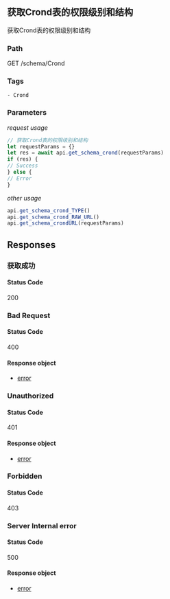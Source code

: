 ## 获取Crond表的权限级别和结构

获取Crond表的权限级别和结构
### Path
GET /schema/Crond

### Tags
    - Crond
### Parameters


*request usage*
```javascript
// 获取Crond表的权限级别和结构
let requestParams = {}
let res = await api.get_schema_crond(requestParams)
if (res) {
// Success
} else {
// Error
}
```
*other usage*
```javascript
api.get_schema_crond_TYPE()
api.get_schema_crond_RAW_URL()
api.get_schema_crondURL(requestParams)
```

## Responses
### 获取成功

#### Status Code
200



### Bad Request

#### Status Code
400


#### Response object
* [error](../models/error.md)

### Unauthorized

#### Status Code
401


#### Response object
* [error](../models/error.md)

### Forbidden

#### Status Code
403



### Server Internal error

#### Status Code
500


#### Response object
* [error](../models/error.md)

